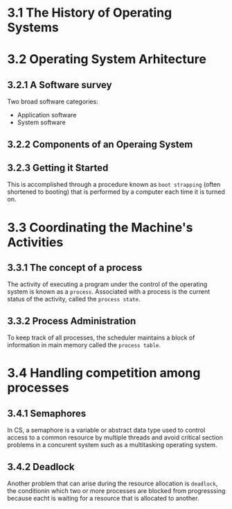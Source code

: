 # 3.1 The History of Operating Systems
# 3.2 Operating System Arhitecture
## 3.2.1 A Software survey
Two broad software categories:
- Application software
- System software
## 3.2.2 Components of an Operaing System
## 3.2.3 Getting it Started 
This is accomplished through a procedure known as `boot strapping` (often shortened to booting) that is performed by a computer each time it is turned on.
# 3.3 Coordinating the Machine's Activities
## 3.3.1 The concept of a process
The activity of executing a program under the control of the operating system is known as a `process`. Associated with a process is the current status of the activity, called the `process state`.
## 3.3.2 Process Administration 
To keep track of all processes, the scheduler maintains a block of information in main memory called the `process table`.
# 3.4 Handling competition among processes
## 3.4.1 Semaphores
In CS, a semaphore is a variable or abstract data type used to control access to a common resource by multiple threads and avoid critical section problems in a concurent system such as a multitasking operating system.
## 3.4.2 Deadlock
Another problem that can arise during the resource allocation is `deadlock`, the conditionin which two or more processes are blocked from progresssing because eacht is waiting for a resource that is allocated to another.
